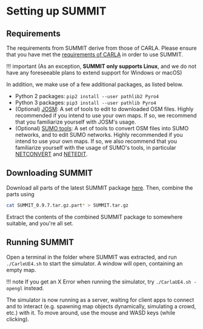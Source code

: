<h1>Setting up SUMMIT</h1>

## Requirements
The requirements from SUMMIT derive from those of CARLA. Please ensure that you have met the [requirements of CARLA](https://carla.readthedocs.io/en/latest/getting_started/quickstart/) in order to use SUMMIT. 

!!! important
    (As an exception, **SUMMIT only supports Linux**, and we do not have any foreseeable plans to extend support for Windows or macOS)

In addition, we make use of a few additional packages, as listed below.
  
  * Python 2 packages: `pip2 install --user pathlib2 Pyro4`
  * Python 3 packages: `pip3 install --user pathlib Pyro4`
  * (Optional) [JOSM](https://josm.openstreetmap.de/): A set of tools to edit to downloaded OSM files. Highly recommended if you intend to use your own maps. If so, we recommend that you familiarize yourself with JOSM's usage.
  * (Optional) [SUMO tools](https://sumo.dlr.de/docs/Downloads.php): A set of tools to convert OSM files into SUMO networks, and to edit SUMO networks. Highly recommended if you intend to use your own maps. If so, we also recommend that you familiarize yourself with the usage of SUMO's tools, in particular [NETCONVERT](https://sumo.dlr.de/docs/NETCONVERT.html) and [NETEDIT](https://sumo.dlr.de/docs/NETEDIT.html).

## Downloading SUMMIT

Download all parts of the latest SUMMIT package [here](https://github.com/AdaCompNUS/summit/releases/tag/0.9.7). Then, combine the parts using 

```bash
cat SUMMIT_0.9.7.tar.gz.part* > SUMMIT.tar.gz
```

Extract the contents of the combined SUMMIT package to somewhere suitable, and you're all set.

## Running SUMMIT
Open a terminal in the folder where SUMMIT was extracted, and run `./CarleUE4.sh` to start the simulator. A window will open, containing an empty map. 

!!! note
    If you get an X Error when running the simulator, try `./CarlaUE4.sh -opengl` instead.

The simulator is now running as a server, waiting for client apps to connect and to interact (e.g. spawning map objects dynamically, simulating a crowd, etc.) with it. To move around, use the mouse and WASD keys (while clicking). 
